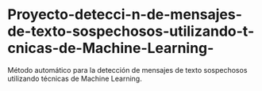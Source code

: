 # Proyecto-detecci-n-de-mensajes-de-texto-sospechosos-utilizando-t-cnicas-de-Machine-Learning-
Método automático para la detección de mensajes de texto sospechosos utilizando​  técnicas de Machine Learning.​
